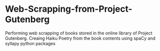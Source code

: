 # Web-Scrapping-from-Project-Gutenberg
Performing web scrapping of books stored in the online library of Project Gutenberg. Creaing Haiku Poetry from the book contents using spaCy and syllapy python packages
